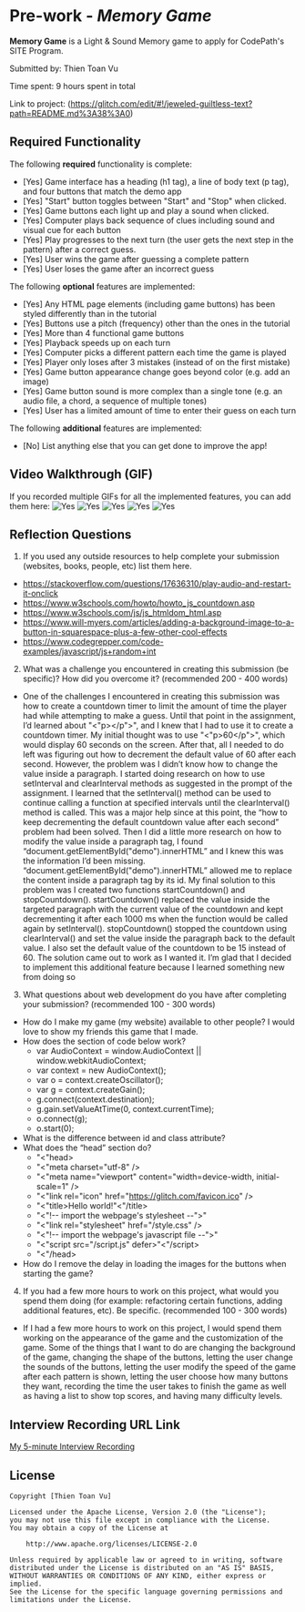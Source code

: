 # Pre-work - *Memory Game*

**Memory Game** is a Light & Sound Memory game to apply for CodePath's SITE Program. 

Submitted by: Thien Toan Vu

Time spent: 9 hours spent in total

Link to project: (https://glitch.com/edit/#!/jeweled-guiltless-text?path=README.md%3A38%3A0)

## Required Functionality

The following **required** functionality is complete:

* [Yes] Game interface has a heading (h1 tag), a line of body text (p tag), and four buttons that match the demo app
* [Yes] "Start" button toggles between "Start" and "Stop" when clicked. 
* [Yes] Game buttons each light up and play a sound when clicked. 
* [Yes] Computer plays back sequence of clues including sound and visual cue for each button
* [Yes] Play progresses to the next turn (the user gets the next step in the pattern) after a correct guess. 
* [Yes] User wins the game after guessing a complete pattern
* [Yes] User loses the game after an incorrect guess

The following **optional** features are implemented:

* [Yes] Any HTML page elements (including game buttons) has been styled differently than in the tutorial
* [Yes] Buttons use a pitch (frequency) other than the ones in the tutorial
* [Yes] More than 4 functional game buttons
* [Yes] Playback speeds up on each turn
* [Yes] Computer picks a different pattern each time the game is played
* [Yes] Player only loses after 3 mistakes (instead of on the first mistake)
* [Yes] Game button appearance change goes beyond color (e.g. add an image)
* [Yes] Game button sound is more complex than a single tone (e.g. an audio file, a chord, a sequence of multiple tones)
* [Yes] User has a limited amount of time to enter their guess on each turn

The following **additional** features are implemented:

- [No] List anything else that you can get done to improve the app!

## Video Walkthrough (GIF)

If you recorded multiple GIFs for all the implemented features, you can add them here:
![Yes](http://g.recordit.co/mgOT9YREqa.gif)
![Yes](http://g.recordit.co/AqKsKlV6Mv.gif)
![Yes](http://g.recordit.co/IZyNKwq8wN.gif)
![Yes](http://g.recordit.co/8LQrIE5lN1.gif)
![Yes](http://g.recordit.co/ftIIeSc7zi.gif)

## Reflection Questions
1. If you used any outside resources to help complete your submission (websites, books, people, etc) list them here. 
+ https://stackoverflow.com/questions/17636310/play-audio-and-restart-it-onclick
+ https://www.w3schools.com/howto/howto_js_countdown.asp
+ https://www.w3schools.com/js/js_htmldom_html.asp
+ https://www.will-myers.com/articles/adding-a-background-image-to-a-button-in-squarespace-plus-a-few-other-cool-effects
+ https://www.codegrepper.com/code-examples/javascript/js+random+int

2. What was a challenge you encountered in creating this submission (be specific)? How did you overcome it? (recommended 200 - 400 words) 
+ One of the challenges I encountered in creating this submission was how to create a countdown timer to limit the amount of time the player had
while attempting to make a guess. Until that point in the assignment, I’d learned about "<"p></p">", and I knew that I had to use it to create a countdown timer.
My initial thought was to use "<"p>60</p">", which would display 60 seconds on the screen. After that, all I needed to do left was 
figuring out how to decrement the default value of 60 after each second. However, the problem was I didn’t know how to change the value inside a paragraph.
I started doing research on how to use setInterval and clearInterval methods as suggested in the prompt of the assignment. I learned that the setInterval() method
can be used to continue calling a function at specified intervals until the clearInterval() method is called. This was a major help since at this point,
the “how to keep decrementing the default countdown value after each second” problem had been solved. Then I did a little more research on how to modify
the value inside a paragraph tag, I found “document.getElementById("demo").innerHTML” and I knew this was the information I’d been missing. 
“document.getElementById("demo").innerHTML” allowed me to replace the content inside a paragraph tag by its id. My final solution to this problem was
I created two functions startCountdown() and stopCountdown(). startCountdown() replaced the value inside the targeted paragraph with the current value of the countdown and 
kept decrementing it after each 1000 ms when the function would be called again by setInterval(). stopCountdown() stopped the countdown using clearInterval() and 
set the value inside the paragraph back to the default value. I also set the default value of the countdown to be 15 instead of 60. The solution came out to work as I wanted it.
I’m glad that I decided to implement this additional feature because I learned something new from doing so

3. What questions about web development do you have after completing your submission? (recommended 100 - 300 words) 
+ How do I make my game (my website) available to other people? I would love to show my friends this game that I made.
+ How does the section of code below work?
    + var AudioContext = window.AudioContext || window.webkitAudioContext;
    + var context = new AudioContext();
    + var o = context.createOscillator();
    + var g = context.createGain();
    + g.connect(context.destination);
    + g.gain.setValueAtTime(0, context.currentTime);
    + o.connect(g);
    + o.start(0);
+ What is the difference between id and class attribute?
+ What does the “head” section do?
     + "<"head>
     +   "<"meta charset="utf-8" />
     +   "<"meta name="viewport" content="width=device-width, initial-scale=1" />
     +   "<"link rel="icon" href="https://glitch.com/favicon.ico" />
     +   "<"title>Hello world!"<"/title>
     +   "<"!-- import the webpage's stylesheet --">"
     +   "<"link rel="stylesheet" href="/style.css" />
     +   "<"!-- import the webpage's javascript file --">"
     +   "<"script src="/script.js" defer>"<"/script>
     + "<"/head>
+ How do I remove the delay in loading the images for the buttons when starting the game?

4. If you had a few more hours to work on this project, what would you spend them doing (for example: refactoring certain functions, adding additional features, etc). Be specific. (recommended 100 - 300 words) 
+ If I had a few more hours to work on this project, I would spend them working on the appearance of the game and
the customization of the game. Some of the things that I want to do are changing the background of the game, 
changing the shape of the buttons, letting the user change the sounds of the buttons, letting the user
modify the speed of the game after each pattern is shown, letting the user choose how many buttons they want,
recording the time the user takes to finish the game as well as having a list to show top scores, and having many difficulty levels.  



## Interview Recording URL Link

[My 5-minute Interview Recording](https://uci.zoom.us/rec/share/x9V0ICtsLjNfXNh4jZkGLzgT2yQc6yE95-pnpn33mITBFHSxS2TxLK3qAbF0he3B.kipjGpFcHZYHEQzc?startTime=1648784281000)


## License

    Copyright [Thien Toan Vu]

    Licensed under the Apache License, Version 2.0 (the "License");
    you may not use this file except in compliance with the License.
    You may obtain a copy of the License at

        http://www.apache.org/licenses/LICENSE-2.0

    Unless required by applicable law or agreed to in writing, software
    distributed under the License is distributed on an "AS IS" BASIS,
    WITHOUT WARRANTIES OR CONDITIONS OF ANY KIND, either express or implied.
    See the License for the specific language governing permissions and
    limitations under the License.